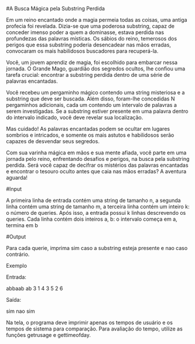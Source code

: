 #A Busca Mágica pela Substring Perdida

Em um reino encantado onde a magia permeia todas as coisas, uma antiga profecia foi revelada.
Dizia-se que uma poderosa substring, capaz de conceder imenso poder a quem a dominasse, estava
perdida nas profundezas das palavras místicas. Os sábios do reino, temerosos dos perigos que essa
substring poderia desencadear nas mãos erradas, convocaram os mais habilidosos buscadores para
recuperá-la.

Você, um jovem aprendiz de magia, foi escolhido para embarcar nessa jornada. O Grande Mago,
guardião dos segredos ocultos, lhe confiou uma tarefa crucial: encontrar a substring perdida dentro
de uma série de palavras encantadas.

Você recebeu um pergaminho mágico contendo uma string misteriosa e a substring que deve
ser buscada. Além disso, foram-lhe concedidas N pergaminhos adicionais, cada um contendo um
intervalo de palavras a serem investigadas. Se a substring estiver presente em uma palavra dentro
do intervalo indicado, você deve revelar sua localização.

Mas cuidado! As palavras encantadas podem se ocultar em lugares sombrios e intricados, e
somente os mais astutos e habilidosos serão capazes de desvendar seus segredos.

Com sua varinha mágica em mãos e sua mente afiada, você parte em uma jornada pelo reino,
enfrentando desafios e perigos, na busca pela substring perdida. Será você capaz de decifrar os
mistérios das palavras encantadas e encontrar o tesouro oculto antes que caia nas mãos erradas? A
aventura aguarda!

#Input

A primeira linha de entrada contém uma string de tamanho n, a segunda linha contém uma
string de tamanho m, a terceira linha contém um inteiro k: o número de queries.
Após isso, a entrada possui k linhas descrevendo os queries. Cada linha contém dois inteiros a,
b: o intervalo começa em a, termina em b

#Output

Para cada querie, imprima sim caso a substring esteja presente e nao caso contrário.

Exemplo

Entrada:

abbaab
ab
3
1 4
3 5
2 6

Saída:

sim
nao
sim

Na tela, o programa deve imprimir apenas os tempos de usuário e os tempos de sistema para
comparação. Para avaliação do tempo, utilize as funções getrusage e gettimeofday.
